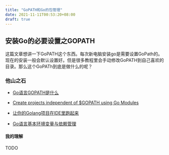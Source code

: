 ```yaml
---
title: "GoPATH和Go的包管理"
date: 2021-11-11T00:53:20+08:00
draft: true
---
```


## 安装Go的必要设置之GOPATH 
这篇文章想讲一下GoPATH这个东西。每次新电脑安装go是需要设置GoPath的。现在的安装一般会默认设置好。但是很多教程里会手动修改GoPATH到自己喜欢的目录。那么这个GoPATh到底是做什么的呢？

### 他山之石
* [Go语言GOPATH是什么](https://www.cnblogs.com/ailiailan/p/13454139.html#:~:text=GOPATH%20%E6%98%AFGo%20%E8%AF%AD%E8%A8%80%E4%B8%AD,%E5%B0%B1%E6%98%AF%E4%BD%A0%E7%9A%84%E5%B7%A5%E4%BD%9C%E5%8C%BA%E3%80%82)

* [Create projects independent of $GOPATH using Go Modules](https://medium.com/mindorks/create-projects-independent-of-gopath-using-go-modules-802260cdfb51)
* [让你的Golang项目在IDE里跑起来](https://cloud.tencent.com/developer/article/1596713)
* [Go语言基本环境变量与依赖管理](https://cloud.tencent.com/developer/article/1650021?from=article.detail.1596713)
#### 我的理解

TODO